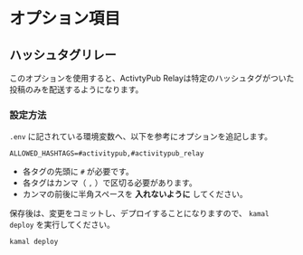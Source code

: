 # オプション項目
## ハッシュタグリレー
このオプションを使用すると、ActivtyPub Relayは特定のハッシュタグがついた投稿のみを配送するようになります。

### 設定方法
`.env` に記されている環境変数へ、以下を参考にオプションを追記します。

```
ALLOWED_HASHTAGS=#activitypub,#activitypub_relay
```

- 各タグの先頭に `#` が必要です。
- 各タグはカンマ（ `,` ）で区切る必要があります。
- カンマの前後に半角スペースを **入れないように** してください。

保存後は、変更をコミットし、デプロイすることになりますので、 `kamal deploy` を実行してください。

```console
kamal deploy
```